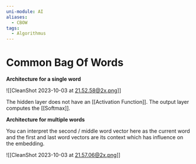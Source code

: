 ```yaml
---
uni-module: AI
aliases:
  - CBOW
tags:
  - Algorithmus
---
```

# Common Bag Of Words

**Architecture for a single word**

![[CleanShot 2023-10-03 at 21.52.58@2x.png]]

The hidden layer does not have an [[Activation Function]]. The output layer computes the [[Softmax]].

**Architecture for multiple words**

You can interpret the second / middle word vector here as the current word and the first and last word vectors are its context which has influence on the embedding. 

![[CleanShot 2023-10-03 at 21.57.06@2x.png]]